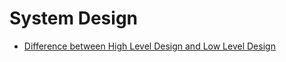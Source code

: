 # System Design

- [Difference between High Level Design and Low Level Design](https://www.geeksforgeeks.org/difference-between-high-level-design-and-low-level-design/)